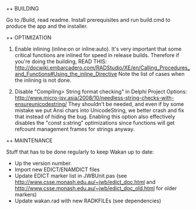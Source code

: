 ++ BUILDING

Go to /Build, read readme. Install prerequisites and run build.cmd to produce the app and the installer.


++ OPTIMIZATION

1. Enable inlining (inline:on or inline:auto).
It's very important that some critical functions are inlined for speed in release builds.
Therefore if you're doing the building, READ THIS:
http://docwiki.embarcadero.com/RADStudio/XE/en/Calling_Procedures_and_Functions#Using_the_inline_Directive
Note the list of cases when the inlining is not done.

2. Disable "Compiling> String format checking" in Delphi Project Options:
http://www.micro-isv.asia/2008/10/needless-string-checks-with-ensureunicodestring/
They shouldn't be needed, and even if by some mistake we put Ansi chars into UnicodeString, we better crash and fix that instead of hiding the bug.
Enabling this option also effectively disables the "const s:string" optimizations since functions will get refcount management frames for strings anyway.


++ MAINTENANCE

Stuff that has to be done regularly to keep Wakan up to date:
- Up the version number.
- Import new EDICT/ENAMDICT files
- Update EDICT marker list in JWBUnit.pas (see http://www.csse.monash.edu.au/~jwb/edict_doc.html and http://www.csse.monash.edu.au/~jwb/edict_doc_old.html for older markers)
- Update wakan.rad with new RADKFILEs (see dependencies)

